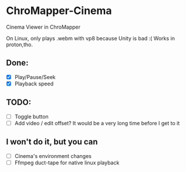 # ChroMapper-Cinema
Cinema Viewer in ChroMapper

On Linux, only plays .webm with vp8 because Unity is bad :( Works in proton,tho.

## Done:

- [x] Play/Pause/Seek
- [x] Playback speed

## TODO:

- [ ] Toggle button
- [ ] Add video / edit offset? It would be a very long time before I get to it

## I won't do it, but you can

- [ ] Cinema's environment changes
- [ ] Ffmpeg duct-tape for native linux playback

